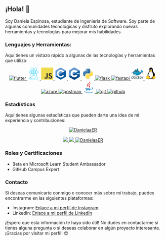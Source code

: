 ## ¡Hola! 👋 

Soy Daniela Espinosa, estudiante de Ingeniería de Software. Soy parte de algunas comunidades tecnológicas y disfruto explorando nuevas herramientas y tecnologías para mejorar mis habilidades.

### Lenguajes y Herramientas:

Aquí tienes un vistazo rápido a algunas de las tecnologías y herramientas que utilizo:

<!---
- Flutter
- React
- JavaScript
- C
- C++
- Python
- Flask
- FastAPI
- Docker
- Linux
- Azure
- Postman
- Java
- Git
- GitHub
-->

<p align="center">
  <a href="https://flutter.dev" target="_blank" rel="noreferrer">
    <img src="https://www.vectorlogo.zone/logos/flutterio/flutterio-icon.svg" alt="flutter" width="40" height="40"/>
  </a> 
  <a href="https://reactjs.org/" target="_blank" rel="noreferrer">
    <img src="https://raw.githubusercontent.com/devicons/devicon/master/icons/react/react-original-wordmark.svg" alt="react" width="40" height="40"/>
  </a> 
  <a href="https://developer.mozilla.org/en-US/docs/Web/JavaScript" target="_blank" rel="noreferrer">
    <img src="https://raw.githubusercontent.com/devicons/devicon/master/icons/javascript/javascript-original.svg" alt="javascript" width="40" height="40"/>
  </a> 
  <a href="https://www.cprogramming.com/" target="_blank" rel="noreferrer">
    <img src="https://raw.githubusercontent.com/devicons/devicon/master/icons/c/c-original.svg" alt="c" width="40" height="40"/>
  </a> 
  <a href="https://www.cplusplus.com/" target="_blank" rel="noreferrer">
    <img src="https://raw.githubusercontent.com/devicons/devicon/master/icons/cplusplus/cplusplus-original.svg" alt="cplusplus" width="40" height="40"/>
  </a> 
  <a href="https://www.python.org" target="_blank" rel="noreferrer">
    <img src="https://raw.githubusercontent.com/devicons/devicon/master/icons/python/python-original.svg" alt="python" width="40" height="40"/>
  </a> 
  <a href="https://flask.palletsprojects.com/" target="_blank" rel="noreferrer">
    <img src="https://www.vectorlogo.zone/logos/pocoo_flask/pocoo_flask-icon.svg" alt="flask" width="40" height="40"/>
  </a> 
  <a href="https://fastapi.tiangolo.com/" target="_blank" rel="noreferrer">
    <img src="https://fastapi.tiangolo.com/img/icon-white.svg" alt="fastapi" width="40" height="40"/>
  </a> 
  <a href="https://www.docker.com/" target="_blank" rel="noreferrer">
    <img src="https://raw.githubusercontent.com/devicons/devicon/master/icons/docker/docker-original-wordmark.svg" alt="docker" width="40" height="40"/>
  </a> 
  <a href="https://www.linux.org/" target="_blank" rel="noreferrer">
    <img src="https://raw.githubusercontent.com/devicons/devicon/master/icons/linux/linux-original.svg" alt="linux" width="40" height="40"/>
  </a> 
  <a href="https://azure.microsoft.com/en-in/" target="_blank" rel="noreferrer">
    <img src="https://www.vectorlogo.zone/logos/microsoft_azure/microsoft_azure-icon.svg" alt="azure" width="40" height="40"/>
  </a> 
  <a href="https://www.postman.com" target="_blank" rel="noreferrer">
    <img src="https://www.vectorlogo.zone/logos/getpostman/getpostman-icon.svg" alt="postman" width="40" height="40"/>
  </a> 
  <a href="https://www.java.com" target="_blank" rel="noreferrer">
    <img src="https://raw.githubusercontent.com/devicons/devicon/master/icons/java/java-original.svg" alt="java" width="40" height="40"/>
  </a> 
  <a href="https://git-scm.com/" target="_blank" rel="noreferrer">
    <img src="https://www.vectorlogo.zone/logos/git-scm/git-scm-icon.svg" alt="git" width="40" height="40"/>
  </a> 
  <a href="https://github.com" target="_blank" rel="noreferrer">
    <img src="https://github.githubassets.com/images/modules/logos_page/Octocat.png" alt="github" width="40" height="40"/>
  </a> 
  <!---<a href="#" target="_blank" rel="noreferrer">
  <img src="" alt="chatgpt" width="40" height="40" />
</a> -->
</p>


### Estadísticas

Aquí tienes algunas estadísticas que pueden darte una idea de mi experiencia y contribuciones:

<p align="center"> <a href="https://github.com/DanielaaER/"><img src="https://github-profile-trophy.vercel.app/?username=leo-oh&theme=discord&column=-1" alt="DanielaaER"/></a> </p>

<div align="center">
<a href="https://github.com/DanielaaER">
    <img height="100em" src="https://github-readme-stats.vercel.app/api?username=DanielaaER&count_private=false&include_all_commits=true&show_icons=true&theme=tokyonight&hide_border=false&show_owner=true"/>
    <img height="100em" src="https://github-readme-stats.vercel.app/api/top-langs/?username=DanielaaER&theme=tokyonight&hide_border=false&&layout=compact"/>
    <img height="100em" src="https://github-readme-streak-stats.herokuapp.com/?user=DanielaaER&theme=tokyonight&hide_border=false&&layout=compact" alt="DanielaaER"/>
  </a>  
</div>

### Roles y Certificaciones

- Beta en Microsoft Learn Student Ambassador
- GitHub Campus Expert

### Contacto

Si deseas comunicarte conmigo o conocer más sobre mi trabajo, puedes encontrarme en las siguientes plataformas:

- Instagram: [Enlace a mi perfil de Instagram](https://www.instagram.com/danielaa_er/)
- LinkedIn: [Enlace a mi perfil de LinkedIn](https://www.linkedin.com/in/danielaaer/)

¡Espero que esta información te haya sido útil! No dudes en contactarme si tienes alguna pregunta o si deseas colaborar en algún proyecto interesante. ¡Gracias por visitar mi perfil! 😊

